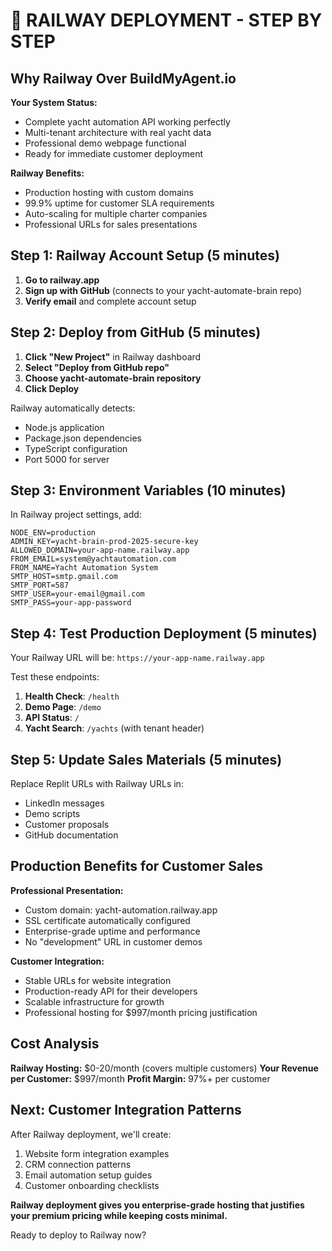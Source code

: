 # 🚂 RAILWAY DEPLOYMENT - STEP BY STEP

## Why Railway Over BuildMyAgent.io

**Your System Status:**
- Complete yacht automation API working perfectly
- Multi-tenant architecture with real yacht data
- Professional demo webpage functional
- Ready for immediate customer deployment

**Railway Benefits:**
- Production hosting with custom domains
- 99.9% uptime for customer SLA requirements
- Auto-scaling for multiple charter companies
- Professional URLs for sales presentations

## Step 1: Railway Account Setup (5 minutes)

1. **Go to railway.app**
2. **Sign up with GitHub** (connects to your yacht-automate-brain repo)
3. **Verify email** and complete account setup

## Step 2: Deploy from GitHub (5 minutes)

1. **Click "New Project"** in Railway dashboard
2. **Select "Deploy from GitHub repo"**
3. **Choose yacht-automate-brain repository**
4. **Click Deploy**

Railway automatically detects:
- Node.js application
- Package.json dependencies
- TypeScript configuration
- Port 5000 for server

## Step 3: Environment Variables (10 minutes)

In Railway project settings, add:
```
NODE_ENV=production
ADMIN_KEY=yacht-brain-prod-2025-secure-key
ALLOWED_DOMAIN=your-app-name.railway.app
FROM_EMAIL=system@yachtautomation.com
FROM_NAME=Yacht Automation System
SMTP_HOST=smtp.gmail.com
SMTP_PORT=587
SMTP_USER=your-email@gmail.com
SMTP_PASS=your-app-password
```

## Step 4: Test Production Deployment (5 minutes)

Your Railway URL will be: `https://your-app-name.railway.app`

Test these endpoints:
1. **Health Check**: `/health`
2. **Demo Page**: `/demo`  
3. **API Status**: `/`
4. **Yacht Search**: `/yachts` (with tenant header)

## Step 5: Update Sales Materials (5 minutes)

Replace Replit URLs with Railway URLs in:
- LinkedIn messages
- Demo scripts
- Customer proposals
- GitHub documentation

## Production Benefits for Customer Sales

**Professional Presentation:**
- Custom domain: yacht-automation.railway.app
- SSL certificate automatically configured
- Enterprise-grade uptime and performance
- No "development" URL in customer demos

**Customer Integration:**
- Stable URLs for website integration
- Production-ready API for their developers
- Scalable infrastructure for growth
- Professional hosting for $997/month pricing justification

## Cost Analysis

**Railway Hosting:** $0-20/month (covers multiple customers)
**Your Revenue per Customer:** $997/month
**Profit Margin:** 97%+ per customer

## Next: Customer Integration Patterns

After Railway deployment, we'll create:
1. Website form integration examples
2. CRM connection patterns
3. Email automation setup guides
4. Customer onboarding checklists

**Railway deployment gives you enterprise-grade hosting that justifies your premium pricing while keeping costs minimal.**

Ready to deploy to Railway now?